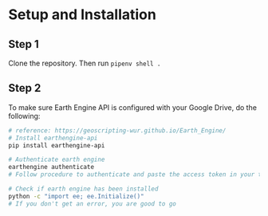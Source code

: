 # Setup and Installation

## Step 1

Clone the repository. Then run `pipenv shell .`

## Step 2

To make sure Earth Engine API is configured with your Google Drive, do the following:

```bash
# reference: https://geoscripting-wur.github.io/Earth_Engine/
# Install earthengine-api
pip install earthengine-api

# Authenticate earth engine
earthengine authenticate
# Follow procedure to authenticate and paste the access token in your terminal

# Check if earth engine has been installed
python -c "import ee; ee.Initialize()"
# If you don't get an error, you are good to go
```